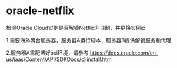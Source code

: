 # oracle-netflix
检测Oracle Cloud实例是否解锁Netflix非自制，并更换实例ip

1.需要海外两台服务器，服务器A运行脚本，服务器B提供解锁服务和代理

2.服务器A需配置好oci环境，请参考 https://docs.oracle.com/en-us/iaas/Content/API/SDKDocs/cliinstall.htm


